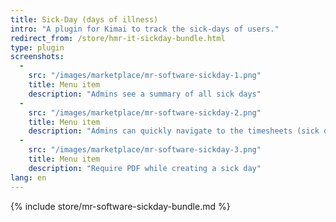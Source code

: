 ```yaml
---
title: Sick-Day (days of illness)
intro: "A plugin for Kimai to track the sick-days of users."
redirect_from: /store/hmr-it-sickday-bundle.html
type: plugin
screenshots:
  - 
    src: "/images/marketplace/mr-software-sickday-1.png"
    title: Menu item
    description: "Admins see a summary of all sick days"
  - 
    src: "/images/marketplace/mr-software-sickday-2.png"
    title: Menu item
    description: "Admins can quickly navigate to the timesheets (sick days) of users"
  - 
    src: "/images/marketplace/mr-software-sickday-3.png"
    title: Menu item
    description: "Require PDF while creating a sick day"
lang: en
---
```


{% include store/mr-software-sickday-bundle.md %}
